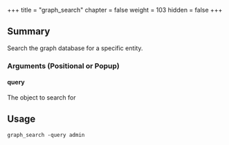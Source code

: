 +++
title = "graph_search"
chapter = false
weight = 103
hidden = false
+++

## Summary

Search the graph database for a specific entity.

### Arguments (Positional or Popup)


#### query
The object to search for

## Usage
```
graph_search -query admin
```